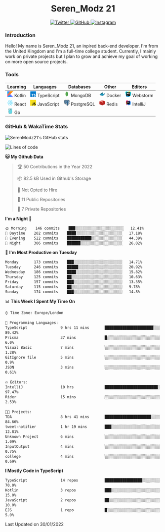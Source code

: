 <div align="center">
  <h1>Seren_Modz 21</h1>
  <a href="https://twitter.com/SerenModz21">
    <img alt="Twitter" src="https://img.shields.io/badge/twitter%20-%231DA1F2.svg?&style=for-the-badge&logo=Twitter&logoColor=white">
  </a>
  <a href="https://github.com/SerenModz21">
    <img alt="GitHub" src="https://img.shields.io/badge/github%20-%23121011.svg?&style=for-the-badge&logo=github&logoColor=white">
  </a>
  <a href="https://www.instagram.com/serenmodz21">
    <img alt="Instagram" src="https://img.shields.io/badge/instagram%20-%23E4405F.svg?&style=for-the-badge&logo=Instagram&logoColor=white">
  </a>
</div>

### Introduction

Hello! My name is Seren_Modz 21, an inpired back-end developer. I'm from the United Kingdom and I'm a full-time college student. Currently, I mainly work on private projects but I plan to grow and achieve my goal of working on more open source projects. 

### Tools

 **Learning**                                        | **Languages**                                               | **Databases**                                               | **Other**                                           | **Editors**                                                  
-----------------------------------------------------|-------------------------------------------------------------|-------------------------------------------------------------|-----------------------------------------------------|--------------------------------------------------------------
 <img width="19px" src="./assets/kotlin.svg"> Kotlin | <img width="19px" src="./assets/typescript.svg"> TypeScript | <img width="19px" src="./assets/mongodb.svg"> MongoDB       | <img width="19px" src="./assets/docker.svg"> Docker | <img width="19px" src="./assets/webstorm.svg"> Webstorm      
 <img width="19px" src="./assets/react.svg"> React   | <img width="19px" src="./assets/javascript.svg"> JavaScript | <img width="19px" src="./assets/postgresql.svg"> PostgreSQL | <img width="19px" src="./assets/redis.svg"> Redis   | <img width="19px" src="./assets/intellij-idea.svg"> IntelliJ
 <img width="19px" src="./assets/go.svg"> Go         |                                                             |                                                             |                                                     |                                                                                                               

### GitHub & WakaTime Stats

![SerenModz21's GitHub stats](https://github-readme-stats.vercel.app/api?username=SerenModz21&show_icons=true&theme=dark)

<!--START_SECTION:waka-->
![Lines of code](https://img.shields.io/badge/From%20Hello%20World%20I%27ve%20Written-40378%20lines%20of%20code-blue)

**🐱 My Github Data** 

> 🏆 50 Contributions in the Year 2022
 > 
> 📦 82.5 kB Used in Github's Storage 
 > 
> 🚫 Not Opted to Hire
 > 
> 📜 11 Public Repositories 
 > 
> 🔑 7 Private Repositories  
 > 
**I'm a Night 🦉** 

```text
🌞 Morning    146 commits    ███░░░░░░░░░░░░░░░░░░░░░░   12.41% 
🌆 Daytime    202 commits    ████░░░░░░░░░░░░░░░░░░░░░   17.18% 
🌃 Evening    522 commits    ███████████░░░░░░░░░░░░░░   44.39% 
🌙 Night      306 commits    ██████░░░░░░░░░░░░░░░░░░░   26.02%

```
📅 **I'm Most Productive on Tuesday** 

```text
Monday       173 commits    ███░░░░░░░░░░░░░░░░░░░░░░   14.71% 
Tuesday      246 commits    █████░░░░░░░░░░░░░░░░░░░░   20.92% 
Wednesday    186 commits    ████░░░░░░░░░░░░░░░░░░░░░   15.82% 
Thursday     125 commits    ██░░░░░░░░░░░░░░░░░░░░░░░   10.63% 
Friday       157 commits    ███░░░░░░░░░░░░░░░░░░░░░░   13.35% 
Saturday     115 commits    ██░░░░░░░░░░░░░░░░░░░░░░░   9.78% 
Sunday       174 commits    ███░░░░░░░░░░░░░░░░░░░░░░   14.8%

```


📊 **This Week I Spent My Time On** 

```text
⌚︎ Time Zone: Europe/London

💬 Programming Languages: 
TypeScript               9 hrs 11 mins       ██████████████████████░░░   89.42% 
Prisma                   37 mins             █░░░░░░░░░░░░░░░░░░░░░░░░   6.0% 
Visual Basic             7 mins              ░░░░░░░░░░░░░░░░░░░░░░░░░   1.28% 
GitIgnore file           5 mins              ░░░░░░░░░░░░░░░░░░░░░░░░░   0.9% 
JSON                     3 mins              ░░░░░░░░░░░░░░░░░░░░░░░░░   0.61%

🔥 Editors: 
IntelliJ                 10 hrs              ████████████████████████░   97.47% 
Rider                    15 mins             ░░░░░░░░░░░░░░░░░░░░░░░░░   2.53%

🐱‍💻 Projects: 
TDA                      8 hrs 41 mins       █████████████████████░░░░   84.66% 
tweet-notifier           1 hr 19 mins        ███░░░░░░░░░░░░░░░░░░░░░░   12.81% 
Unknown Project          6 mins              ░░░░░░░░░░░░░░░░░░░░░░░░░   1.09% 
InputOutput              4 mins              ░░░░░░░░░░░░░░░░░░░░░░░░░   0.75% 
college                  4 mins              ░░░░░░░░░░░░░░░░░░░░░░░░░   0.69%

```

**I Mostly Code in TypeScript** 

```text
TypeScript               14 repos            █████████████████░░░░░░░░   70.0% 
Kotlin                   3 repos             ███░░░░░░░░░░░░░░░░░░░░░░   15.0% 
JavaScript               2 repos             ██░░░░░░░░░░░░░░░░░░░░░░░   10.0% 
EJS                      1 repo              █░░░░░░░░░░░░░░░░░░░░░░░░   5.0%

```



 Last Updated on 30/01/2022
<!--END_SECTION:waka-->
